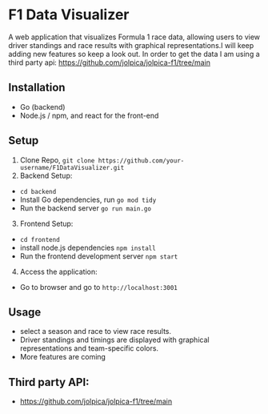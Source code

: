 # F1 Data Visualizer
A web application that visualizes Formula 1 race data, allowing users to view driver standings and race results with graphical representations.I will keep adding new features so keep a look out. In order to get the data I am using a third party api: https://github.com/jolpica/jolpica-f1/tree/main

## Installation 

- Go (backend)
- Node.js / npm, and react for the front-end

## Setup
1. Clone Repo, `git clone https://github.com/your-username/F1DataVisualizer.git`
2. Backend Setup:
  - `cd backend`
  - Install Go dependencies, run `go mod tidy`
  - Run the backend server `go run main.go`
3. Frontend Setup:
  - `cd frontend`
  - install node.js dependencies `npm install`
  - Run the frontend development server `npm start`
4. Access the application:
  - Go to browser and go to `http://localhost:3001`
## Usage 
- select a season and race to view race results.
- Driver standings and timings are displayed with graphical representations and team-specific colors.
- More features are coming

  
## Third party API:
- https://github.com/jolpica/jolpica-f1/tree/main
